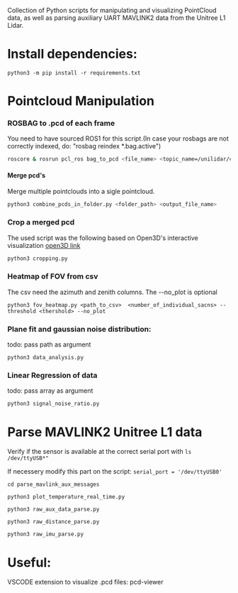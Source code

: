 Collection of Python scripts for manipulating and visualizing PointCloud data, as well as parsing auxiliary UART MAVLINK2 data from the Unitree L1 Lidar.

# Install dependencies:

```
python3 -m pip install -r requirements.txt
```
# Pointcloud Manipulation
### ROSBAG to .pcd of each frame 
You need to have sourced ROS1 for this script.(In case your rosbags are not correctly indexed, do: "rosbag reindex *.bag.active")

```bash
roscore & rosrun pcl_ros bag_to_pcd <file_name> <topic_name=/unilidar/cloud> <output_name>
```

#### Merge pcd's
Merge multiple pointclouds into a sigle pointcloud.

```bash
python3 combine_pcds_in_folder.py <folder_path> <output_file_name>
```

### Crop a merged pcd
The used script was the following based on Open3D's interactive visualization [open3D link](https://www.open3d.org/docs/0.11.1/tutorial/visualization/interactive_visualization.html)

```bash
python3 cropping.py
```

### Heatmap of FOV from csv 
The csv need the azimuth and zenith columns. The --no_plot is optional
```
python3 fov_heatmap.py <path_to_csv>  <number_of_individual_sacns> --threshold <thershold> --no_plot 
```


### Plane fit and gaussian noise distribution:
todo: pass path as argument
```
python3 data_analysis.py 
```

### Linear Regression of data 
todo: pass array as argument
```
python3 signal_noise_ratio.py
```

# Parse MAVLINK2 Unitree L1 data
Verify if the sensor is available at the correct serial port with 
```ls /dev/ttyUSB*"```

If necessery modify this part on the script:
```serial_port = '/dev/ttyUSB0'```

```
cd parse_mavlink_aux_messages

python3 plot_temperature_real_time.py

python3 raw_aux_data_parse.py

python3 raw_distance_parse.py

python3 raw_imu_parse.py
```

# Useful:

VSCODE extension to visualize .pcd files: pcd-viewer



